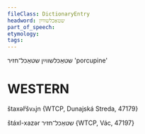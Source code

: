 ```yaml
---
fileClass: DictionaryEntry
headword: שטאַכלשווײַן
part_of_speech: 
etymology: 
tags: 
---
```

שטאַכלשווײַן
שטאַכל־חזיר
'porcupine'

WESTERN
========

štaxəlʲšvⲁjn {WTCP, Dunajská Streda, 47179}

štáxl-xazər שטאַכל־חזיר {WTCP, Vác, 47197}